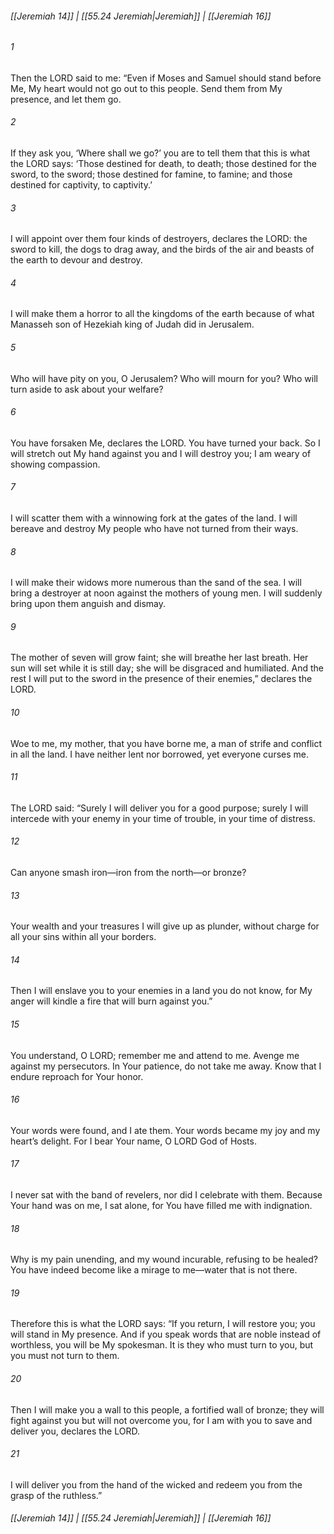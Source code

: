 
###### [[Jeremiah 14]] | [[55.24 Jeremiah|Jeremiah]] | [[Jeremiah 16]]

###### 1
Then the LORD said to me: “Even if Moses and Samuel should stand before Me, My heart would not go out to this people. Send them from My presence, and let them go.
###### 2
If they ask you, ‘Where shall we go?’ you are to tell them that this is what the LORD says: ‘Those destined for death, to death; those destined for the sword, to the sword; those destined for famine, to famine; and those destined for captivity, to captivity.’
###### 3
I will appoint over them four kinds of destroyers, declares the LORD: the sword to kill, the dogs to drag away, and the birds of the air and beasts of the earth to devour and destroy.
###### 4
I will make them a horror to all the kingdoms of the earth because of what Manasseh son of Hezekiah king of Judah did in Jerusalem.
###### 5
Who will have pity on you, O Jerusalem? Who will mourn for you? Who will turn aside to ask about your welfare?
###### 6
You have forsaken Me, declares the LORD. You have turned your back. So I will stretch out My hand against you and I will destroy you; I am weary of showing compassion.
###### 7
I will scatter them with a winnowing fork at the gates of the land. I will bereave and destroy My people who have not turned from their ways.
###### 8
I will make their widows more numerous than the sand of the sea. I will bring a destroyer at noon against the mothers of young men. I will suddenly bring upon them anguish and dismay.
###### 9
The mother of seven will grow faint; she will breathe her last breath. Her sun will set while it is still day; she will be disgraced and humiliated. And the rest I will put to the sword in the presence of their enemies,” declares the LORD.
###### 10
Woe to me, my mother, that you have borne me, a man of strife and conflict in all the land. I have neither lent nor borrowed, yet everyone curses me.
###### 11
The LORD said: “Surely I will deliver you for a good purpose; surely I will intercede with your enemy in your time of trouble, in your time of distress.
###### 12
Can anyone smash iron—iron from the north—or bronze?
###### 13
Your wealth and your treasures I will give up as plunder, without charge for all your sins within all your borders.
###### 14
Then I will enslave you to your enemies in a land you do not know, for My anger will kindle a fire that will burn against you.”
###### 15
You understand, O LORD; remember me and attend to me. Avenge me against my persecutors. In Your patience, do not take me away. Know that I endure reproach for Your honor.
###### 16
Your words were found, and I ate them. Your words became my joy and my heart’s delight. For I bear Your name, O LORD God of Hosts.
###### 17
I never sat with the band of revelers, nor did I celebrate with them. Because Your hand was on me, I sat alone, for You have filled me with indignation.
###### 18
Why is my pain unending, and my wound incurable, refusing to be healed? You have indeed become like a mirage to me—water that is not there.
###### 19
Therefore this is what the LORD says: “If you return, I will restore you; you will stand in My presence. And if you speak words that are noble instead of worthless, you will be My spokesman. It is they who must turn to you, but you must not turn to them.
###### 20
Then I will make you a wall to this people, a fortified wall of bronze; they will fight against you but will not overcome you, for I am with you to save and deliver you, declares the LORD.
###### 21
I will deliver you from the hand of the wicked and redeem you from the grasp of the ruthless.”

###### [[Jeremiah 14]] | [[55.24 Jeremiah|Jeremiah]] | [[Jeremiah 16]]
